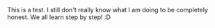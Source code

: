 This is a test. I still don't really know what I am doing to be completely honest.
We all learn step by step! :D
